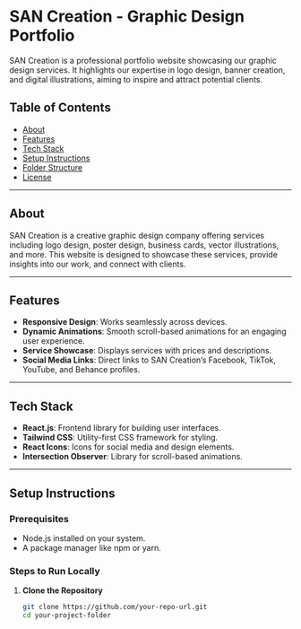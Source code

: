 # **SAN Creation - Graphic Design Portfolio**

SAN Creation is a professional portfolio website showcasing our graphic design services. It highlights our expertise in logo design, banner creation, and digital illustrations, aiming to inspire and attract potential clients.

## **Table of Contents**
- [About](#about)
- [Features](#features)
- [Tech Stack](#tech-stack)
- [Setup Instructions](#setup-instructions)
- [Folder Structure](#folder-structure)
- [License](#license)

---

## **About**

SAN Creation is a creative graphic design company offering services including logo design, poster design, business cards, vector illustrations, and more. This website is designed to showcase these services, provide insights into our work, and connect with clients.

---

## **Features**

- **Responsive Design**: Works seamlessly across devices.
- **Dynamic Animations**: Smooth scroll-based animations for an engaging user experience.
- **Service Showcase**: Displays services with prices and descriptions.
- **Social Media Links**: Direct links to SAN Creation’s Facebook, TikTok, YouTube, and Behance profiles.

---

## **Tech Stack**

- **React.js**: Frontend library for building user interfaces.
- **Tailwind CSS**: Utility-first CSS framework for styling.
- **React Icons**: Icons for social media and design elements.
- **Intersection Observer**: Library for scroll-based animations.

---

## **Setup Instructions**

### Prerequisites

- Node.js installed on your system.
- A package manager like npm or yarn.

### Steps to Run Locally

1. **Clone the Repository**
   ```bash
   git clone https://github.com/your-repo-url.git
   cd your-project-folder
